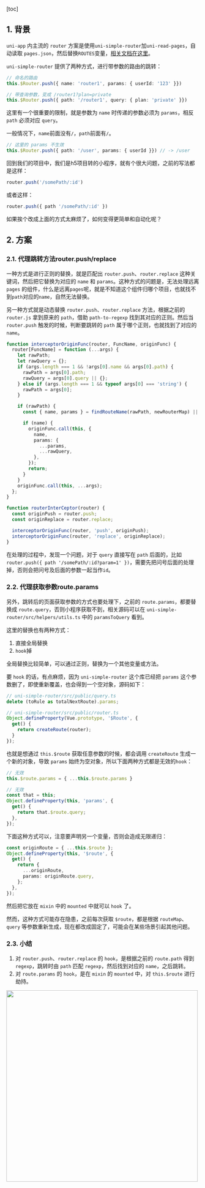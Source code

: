 [toc]

## 1. 背景

`uni-app` 内主流的 `router` 方案是使用`uni-simple-router`加`uni-read-pages`，自动读取 `pages.json`，然后替换`ROUTES`变量，[相关文档在这里](https://hhyang.cn/v2/start/quickstart.html)。

`uni-simple-router` 提供了两种方式，进行带参数的路由的跳转：

```ts
// 命名的路由
this.$Router.push({ name: 'router1', params: { userId: '123' }})

// 带查询参数，变成 /router1?plan=private
this.$Router.push({ path: '/router1', query: { plan: 'private' }})
```

这里有一个很重要的限制，就是参数为 `name` 时传递的参数必须为 `params`，相反 `path` 必须对应 `query`。

一般情况下，`name`前面没有`/`，`path`前面有`/`。

```ts
// 这里的 params 不生效
this.$Router.push({ path: '/user', params: { userId }}) // -> /user
```

回到我们的项目中，我们是h5项目转的小程序，就有个很大问题，之前的写法都是这样：


```js
router.push('/somePath/:id') 
```

或者这样：

```js
router.push({ path '/somePath/:id' })
```

如果挨个改成上面的方式太麻烦了，如何变得更简单和自动化呢？

## 2. 方案

### 2.1. 代理跳转方法router.push/replace

一种方式是进行正则的替换，就是匹配出 `router.push`、`router.replace` 这种关键词，然后把它替换为对应的 `name` 和 `params`。这种方式的问题是，无法处理远离 `pages` 的组件，什么是远离`pages`呢，就是不知道这个组件归哪个项目，也就找不到`path`对应的`name`，自然无法替换。


另一种方式就是动态替换 `router.push`、`router.replace` 方法，根据之前的 `router.js` 拿到原来的 `path`，借助 `path-to-regexp` 找到其对应的正则。然后当 `router.push` 触发的时候，判断要跳转的 `path` 属于哪个正则，也就找到了对应的 `name`。



```ts
function interceptorOriginFunc(router, FuncName, originFunc) {
  router[FuncName] = function (...args) {
    let rawPath;
    let rawQuery = {};
    if (args.length === 1 && !args[0].name && args[0].path) {
      rawPath = args[0].path;
      rawQuery = args[0].query || {};
    } else if (args.length === 1 && typeof args[0] === 'string') {
      rawPath = args[0];
    }

    if (rawPath) {
      const { name, params } = findRouteName(rawPath, newRouterMap) || {};

      if (name) {
        originFunc.call(this, {
          name,
          params: {
            ...params,
            ...rawQuery,
          },
        });
        return;
      }
    }
    originFunc.call(this, ...args);
  };
}

function routerInterCeptor(router) {
  const originPush = router.push;
  const originReplace = router.replace;

  interceptorOriginFunc(router, 'push', originPush);
  interceptorOriginFunc(router, 'replace', originReplace);
}
```

在处理的过程中，发现一个问题，对于 `query` 直接写在 `path` 后面的，比如`router.push({ path '/somePath/:id?param=1' })`，需要先把问号后面的处理掉，否则会把问号及后面的参数一起当作`id`。


### 2.2. 代理获取参数route.params


另外，跳转后的页面获取参数的方式也要处理下，之前的 `route.params`，都要替换成 `route.query`，否则小程序获取不到，相关源码可以在 `uni-simple-router/src/helpers/utils.ts` 中的 `paramsToQuery` 看到。

这里的替换也有两种方式：
1. 直接全局替换
2. `hook`掉


全局替换比较简单，可以通过正则，替换为一个其他变量或方法。

要 `hook` 的话，有点麻烦，因为 `uni-simple-router` 这个库已经把 `params` 这个参数删了，即使重新覆盖，也会得到一个空对象，源码如下：


```ts
// uni-simple-router/src/public/query.ts
delete (toRule as totalNextRoute).params;
```

```ts
// uni-simple-router/src/public/router.ts
Object.defineProperty(Vue.prototype, '$Route', {
  get() {
    return createRoute(router);
  }
});
```

也就是想通过 `this.$route` 获取任意参数的时候，都会调用 `createRoute` 生成一个新的对象，导致 `params` 始终为空对象，所以下面两种方式都是无效的`hook`：

```ts
// 无效
this.$route.params = { ...this.$route.params }

// 无效
const that = this;
Object.defineProperty(this, 'params', {
  get() {
    return that.$route.query;
  },
});
```

下面这种方式可以，注意要声明另一个变量，否则会造成无限递归：

```ts
const originRoute = { ...this.$route };
Object.defineProperty(this, '$route', {
  get() {
    return {
      ...originRoute,
      params: originRoute.query,
    };
  },
});
```

然后把它放在 `mixin` 中的 `mounted` 中就可以 `hook` 了。

然而，这种方式可能存在隐患，之前每次获取 `$route`，都是根据 `routeMap`、`query` 等参数重新生成，现在都改成固定了，可能会在某些场景引起其他问题。


### 2.3. 小结

1. 对 `router.push`、`router.replace` 的 `hook`，是根据之前的 `route.path` 得到 `regexp`，跳转时由 `path` 匹配 `regexp`，然后找到对应的 `name`，之后跳转。
2. 对 `route.params` 的 `hook`，是在 `mixin` 的 `mounted` 中，对 `this.$route` 进行劫持。


<img src="https://mike-1255355338.cos.ap-guangzhou.myqcloud.com/article/2022/8/uni-app-router-hook.png" width="500">
